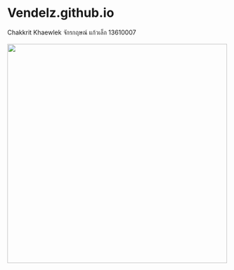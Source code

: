 # Vendelz.github.io
Chakkrit Khaewlek จักรกฤษณ์ แก้วเล็ก 13610007
<br><br>
<img src="C:/Users/ICT/Documents/GitHub/Vendelz.github.io/AG.jpg" weight=500px height=500px>